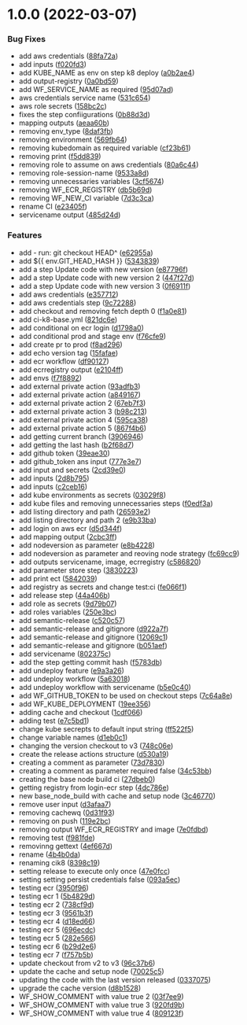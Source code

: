 # 1.0.0 (2022-03-07)


### Bug Fixes

* add aws credentials ([88fa72a](https://github.com/QueroDelivery/ci/commit/88fa72ab88a336323e6e4a7205e7bf9cecca3ebc))
* add inputs ([f020fd3](https://github.com/QueroDelivery/ci/commit/f020fd3c06cf6a66c08e2f392960bcf3085c5df2))
* add KUBE_NAME as env on step k8 deploy ([a0b2ae4](https://github.com/QueroDelivery/ci/commit/a0b2ae4663db28d0d189cc3580f90e43033b34eb))
* add output-registry ([0a0bd59](https://github.com/QueroDelivery/ci/commit/0a0bd593b95ab4636c71bda2f26894984b0f58cb))
* add WF_SERVICE_NAME as required ([95d07ad](https://github.com/QueroDelivery/ci/commit/95d07ad74a1fcc2770a78178d6b8f830d4ae2ec2))
* aws credentials service name ([531c654](https://github.com/QueroDelivery/ci/commit/531c65476ba381384713093388fbba0011655d92))
* aws role secrets ([158bc2c](https://github.com/QueroDelivery/ci/commit/158bc2c7017f5dc93a0abdd5d72acb92b0f8ccab))
* fixes the step confiigurations ([0b88d3d](https://github.com/QueroDelivery/ci/commit/0b88d3d5fe5db107b418c678b4b5edd26c19a337))
* mapping outputs ([aeaa60b](https://github.com/QueroDelivery/ci/commit/aeaa60bb91aaa940fff37cc1ebfea9083fae1a9a))
* removing env_type ([8daf3fb](https://github.com/QueroDelivery/ci/commit/8daf3fb33dc3564a77bf0ebb1c4d981b12c75a49))
* removing environment ([569fb64](https://github.com/QueroDelivery/ci/commit/569fb6426117255553e42ee3b0daa7718477bc51))
* removing kubedomain as required variable ([cf23b61](https://github.com/QueroDelivery/ci/commit/cf23b6143bf6fc6446af336b30d19b78c9ee7aef))
* removing print ([f5dd839](https://github.com/QueroDelivery/ci/commit/f5dd8399d5813c4977cb8be58d418b3674e879af))
* removing role to assume on aws credentials ([80a6c44](https://github.com/QueroDelivery/ci/commit/80a6c4476051825130cbed146d6c2c67e7af386e))
* removing role-session-name ([9533a8d](https://github.com/QueroDelivery/ci/commit/9533a8d3c1ec64514f59ae8fda2966e57ebcc741))
* removing unnecessaries variables ([3cf5674](https://github.com/QueroDelivery/ci/commit/3cf567447689e9c979a6c366caed1ade841f161b))
* removing WF_ECR_REGISTRY ([db5b69d](https://github.com/QueroDelivery/ci/commit/db5b69d97357bdc4c3ebdc8f6f9feaa57ef0beaf))
* removing WF_NEW_CI variable ([7d3c3ca](https://github.com/QueroDelivery/ci/commit/7d3c3cab817afd9a926dd9f1b7f10e63321cfcdd))
* rename CI ([e23405f](https://github.com/QueroDelivery/ci/commit/e23405fcdb4f6fa9d1794b8e247e7b8b745a6a22))
* servicename output ([485d24d](https://github.com/QueroDelivery/ci/commit/485d24d4bf0139e77bc562485caa673507e1ff74))


### Features

* add - run: git checkout HEAD^ ([e62955a](https://github.com/QueroDelivery/ci/commit/e62955af1b4b63b699203cc5be8e5532098aac1f))
* add ${{ env.GIT_HEAD_HASH }} ([5343839](https://github.com/QueroDelivery/ci/commit/5343839b473356e1be2841f79650214f54eae84b))
* add a step Update code with new version ([e87796f](https://github.com/QueroDelivery/ci/commit/e87796fa981a20f437b48c2db846933b4b637c77))
* add a step Update code with new version 2 ([447f27d](https://github.com/QueroDelivery/ci/commit/447f27db8da98379696b131739fa93df2330a8ed))
* add a step Update code with new version 3 ([0f6911f](https://github.com/QueroDelivery/ci/commit/0f6911f7e8f0aff501912fb9ec6db99af13daaac))
* add aws credentials ([e357712](https://github.com/QueroDelivery/ci/commit/e357712b661e46f2d21a95421878966340cc4d64))
* add aws credentials step ([9c72288](https://github.com/QueroDelivery/ci/commit/9c72288024a4d9698fe1f4d08669d675ce1ea4da))
* add checkout and removing fetch depth 0 ([f1a0e81](https://github.com/QueroDelivery/ci/commit/f1a0e81cf32d50135265704c61c32539639b3616))
* add ci-k8-base.yml ([821dc6e](https://github.com/QueroDelivery/ci/commit/821dc6ebdc4f7ee9dd2cf8370b438361a1fe4414))
* add conditional on ecr login ([d1798a0](https://github.com/QueroDelivery/ci/commit/d1798a03744e2aed96e84738a776f9df8ff0c26c))
* add conditional prod and stage env ([f76cfe9](https://github.com/QueroDelivery/ci/commit/f76cfe9b0422b34f9449797c3e7b9b2ac78008ae))
* add create pr to prod ([f8ad296](https://github.com/QueroDelivery/ci/commit/f8ad296ca94daa46e5327564898c0dac4638e7d5))
* add echo version tag ([15fafae](https://github.com/QueroDelivery/ci/commit/15fafae456c78c128ef104422b17bfa89b1047eb))
* add ecr workflow ([df90127](https://github.com/QueroDelivery/ci/commit/df901274ff62d4bbe406fafa89c5847438bd6f6b))
* add ecrregistry output ([e2104ff](https://github.com/QueroDelivery/ci/commit/e2104ff916a7ec389b700267c84a287bd23407c3))
* add envs ([f7f8892](https://github.com/QueroDelivery/ci/commit/f7f8892ce01e7bbec5bd08beb64365259454b613))
* add external private action ([93adfb3](https://github.com/QueroDelivery/ci/commit/93adfb32f59434e8da58871e0c09b60a4e5a58d3))
* add external private action ([a849167](https://github.com/QueroDelivery/ci/commit/a8491679ab4708e19db0bab2926360db5b359eec))
* add external private action 2 ([67eb7f3](https://github.com/QueroDelivery/ci/commit/67eb7f3526196ddc6d6705fbf69de122c86473bc))
* add external private action 3 ([b98c213](https://github.com/QueroDelivery/ci/commit/b98c21312c4e277a3d6dceda1287c4c67d18b1aa))
* add external private action 4 ([595ca38](https://github.com/QueroDelivery/ci/commit/595ca38a2ae750ee2aab3126509ce01956ad57cc))
* add external private action 5 ([867f4b6](https://github.com/QueroDelivery/ci/commit/867f4b6ace45404f32c06f7557159bbc9c60aa6c))
* add getting current branch ([3906946](https://github.com/QueroDelivery/ci/commit/3906946852ff6f17cf83a9baba4735d874c4ea17))
* add getting the last hash ([b2f68d7](https://github.com/QueroDelivery/ci/commit/b2f68d7a3d2021385d3f3fb2725f9d2de8850844))
* add github token ([39eae30](https://github.com/QueroDelivery/ci/commit/39eae30dd91feec600e9cb9ba04bc8cb345b34ce))
* add github_token ans input ([777e3e7](https://github.com/QueroDelivery/ci/commit/777e3e79d8b9035241055dcc19211aaf1ac5f7ba))
* add input and secrets ([2cd39e0](https://github.com/QueroDelivery/ci/commit/2cd39e02e6c29bdf361e96614e144ba9a7f1420f))
* add inputs ([2d8b795](https://github.com/QueroDelivery/ci/commit/2d8b79556c971fc126f15e2f7a851580c449dc51))
* add inputs ([c2ceb16](https://github.com/QueroDelivery/ci/commit/c2ceb165a806682040a53de518af424b08a004dd))
* add kube environments as secrets ([03029f8](https://github.com/QueroDelivery/ci/commit/03029f8ee2ea73993bdb5ce48974be24a5012140))
* add kube files and removing unnecessaries steps ([f0edf3a](https://github.com/QueroDelivery/ci/commit/f0edf3a15095ae03f516589585cb1626517210c1))
* add listing directory and path ([26593e2](https://github.com/QueroDelivery/ci/commit/26593e2b6f5505e5be9a6240d38e41e0aa4b3913))
* add listing directory and path 2 ([e9b33ba](https://github.com/QueroDelivery/ci/commit/e9b33badacb0ef2866a27e0f38e53dc9f7726ee1))
* add login on aws ecr ([d5d344f](https://github.com/QueroDelivery/ci/commit/d5d344f517b004b3c782217e19e91c34be53ffbb))
* add mapping output ([2cbc3ff](https://github.com/QueroDelivery/ci/commit/2cbc3ff79643a1dc2e923f649235a1ddb4830c1c))
* add nodeversion as parameter ([e8b4228](https://github.com/QueroDelivery/ci/commit/e8b42289b98db2912427e3084c29758b5faafaa4))
* add nodeversion as parameter and reoving node strategy ([fc69cc9](https://github.com/QueroDelivery/ci/commit/fc69cc9dfe19283a1063c3599a4db6804cc8c03f))
* add outputs servicename, image, ecrregistry ([c586820](https://github.com/QueroDelivery/ci/commit/c5868204cc9d7772f7e5121af797a175b8f979fe))
* add parameter store step ([3830223](https://github.com/QueroDelivery/ci/commit/3830223c0552c0188fcc5b329f9f981a5af825a2))
* add print ect ([5842039](https://github.com/QueroDelivery/ci/commit/58420397fa5f87779a1bff5af2f52f1bddac76fa))
* add registry as secrets and change test:ci ([fe066f1](https://github.com/QueroDelivery/ci/commit/fe066f1d2d6427cef54c6a7ac5dc2f959db2931c))
* add release step ([44a406b](https://github.com/QueroDelivery/ci/commit/44a406b95da922bbafa69d4bc3ddfe92dbda2a3f))
* add role as secrets ([9d79b07](https://github.com/QueroDelivery/ci/commit/9d79b07c73bddf34e86495a0e0c9b14759b3f5ba))
* add roles variables ([250e3bc](https://github.com/QueroDelivery/ci/commit/250e3bc75d1da9307d79369fedd8048a4b76cbab))
* add semantic-release ([c520c57](https://github.com/QueroDelivery/ci/commit/c520c577ac08cbe25b39c4746a92519971461e8f))
* add semantic-release and gitignore ([d922a7f](https://github.com/QueroDelivery/ci/commit/d922a7fcc6383822aef4fb1ce10fdfec5586e4bf))
* add semantic-release and gitignore ([12069c1](https://github.com/QueroDelivery/ci/commit/12069c128e905b3ac526fe263a90753981c88cd1))
* add semantic-release and gitignore ([b051aef](https://github.com/QueroDelivery/ci/commit/b051aef529a8af99fab9a5c0971011ffe776adf8))
* add servicename ([802375c](https://github.com/QueroDelivery/ci/commit/802375ca7da83c276fd017501936c8b5799063cb))
* add the step getting commit hash ([f5783db](https://github.com/QueroDelivery/ci/commit/f5783db0cc13b91869d4f5a05a80222de2540ea9))
* add undeploy feature ([e9a3a26](https://github.com/QueroDelivery/ci/commit/e9a3a26b9080b6575877907ad92bb1cf09f44277))
* add undeploy workflow ([5a63018](https://github.com/QueroDelivery/ci/commit/5a6301893130dc0b147e645028e6e7520b6523e8))
* add undeploy workflow with servicename ([b5e0c40](https://github.com/QueroDelivery/ci/commit/b5e0c40445daf8a3bc48cb35adb4b9777e92470d))
* add WF_GITHUB_TOKEN to be used on checkout steps ([7c64a8e](https://github.com/QueroDelivery/ci/commit/7c64a8e92bf11b02eb4dcc45ec3f12a3f45a6197))
* add WF_KUBE_DEPLOYMENT ([19ee356](https://github.com/QueroDelivery/ci/commit/19ee35683f7c1a4eff40bfdbf77851b4af4e4092))
* adding cache and checkout ([1cdf066](https://github.com/QueroDelivery/ci/commit/1cdf0663f3f0c1104e22ccc2fa49b002ff223a81))
* adding test ([e7c5bd1](https://github.com/QueroDelivery/ci/commit/e7c5bd1fd2a60630d404ecc3dcd0b1a47510d040))
* change kube secrepts to default input string ([ff522f5](https://github.com/QueroDelivery/ci/commit/ff522f56dd6f0ab2e92576048e4d2e91d9995712))
* change variable names ([d1eb0c1](https://github.com/QueroDelivery/ci/commit/d1eb0c13eead398570f8128f920b2466276e6da4))
* changing the version checkout to v3 ([748c06e](https://github.com/QueroDelivery/ci/commit/748c06e7f057313d01b8c03879f0c932656c833f))
* create the release actions structure ([d530a19](https://github.com/QueroDelivery/ci/commit/d530a195f8bf31ca098be8a098f124c391457ebb))
* creating a comment as parameter ([73d7830](https://github.com/QueroDelivery/ci/commit/73d783070e623888e8aea5b6871f5d737eb32b9e))
* creating a comment as parameter required false ([34c53bb](https://github.com/QueroDelivery/ci/commit/34c53bb141805d3b8fb33dda97fd5a372dc9993f))
* creating the base node build ci ([27dbeb0](https://github.com/QueroDelivery/ci/commit/27dbeb0649b539d1f15d258d4d2075c6a655fc28))
* getting registry from login-ecr step ([4dc786e](https://github.com/QueroDelivery/ci/commit/4dc786ee436ac2892e91e4f2d5a2ce0c675620c2))
* new base_node_build with cache and setup node ([3c46770](https://github.com/QueroDelivery/ci/commit/3c46770bf409c352fe74ab99e9d314c02800b903))
* remove user input ([d3afaa7](https://github.com/QueroDelivery/ci/commit/d3afaa763ad149f17c447ccfe0bb14691395d96f))
* removing cachewq ([0d31f93](https://github.com/QueroDelivery/ci/commit/0d31f9389357022aec59375bd0aee4cfb15c921a))
* removing on push ([119e2bc](https://github.com/QueroDelivery/ci/commit/119e2bc97e4996b4ec3299728d915ac6222de561))
* removing output WF_ECR_REGISTRY and image ([7e0fdbd](https://github.com/QueroDelivery/ci/commit/7e0fdbdf3aa9a3c8029486ec17698fbbfad2c6a7))
* removing test ([f981fde](https://github.com/QueroDelivery/ci/commit/f981fde271fd8ac28529e661a6967e9244185a39))
* removinng gettext ([4ef667d](https://github.com/QueroDelivery/ci/commit/4ef667da4632345fd2c393f7b3109df1c4774956))
* rename ([4b4b0da](https://github.com/QueroDelivery/ci/commit/4b4b0da296ca025a7246119105a1be61a214aee4))
* renaming cik8 ([8398c19](https://github.com/QueroDelivery/ci/commit/8398c1949461820c75e93c03d993fe2c1b6c9083))
* setting release to execute only once ([47e0fcc](https://github.com/QueroDelivery/ci/commit/47e0fcc43a00cd87134f36a35ac2104417ca1da1))
* setting setting persist credentials false ([093a5ec](https://github.com/QueroDelivery/ci/commit/093a5ec47ba9a6f47db4570056ba669c400a8dd1))
* testing ecr ([3950f96](https://github.com/QueroDelivery/ci/commit/3950f96b60b54a4d8bcc8248b7f17b8bee9ae966))
* testing ecr 1 ([5b4829d](https://github.com/QueroDelivery/ci/commit/5b4829dc7b59b26ac3b15dfad7628704f31900b3))
* testing ecr 2 ([738cf9d](https://github.com/QueroDelivery/ci/commit/738cf9d3cc7c20a088f9e8911e598f80e9fc03d9))
* testing ecr 3 ([9561b3f](https://github.com/QueroDelivery/ci/commit/9561b3fd8d02a185737fbfcde3c889425820f82a))
* testing ecr 4 ([d18ed66](https://github.com/QueroDelivery/ci/commit/d18ed662d508206f1eb967c2aa965d615b30d8be))
* testing ecr 5 ([696ecdc](https://github.com/QueroDelivery/ci/commit/696ecdc1c0ff23337357e1c335b12ff4e480cea1))
* testing ecr 5 ([282e566](https://github.com/QueroDelivery/ci/commit/282e566bc588619012982ee16a669a7d0f7c6d9e))
* testing ecr 6 ([b29d2e6](https://github.com/QueroDelivery/ci/commit/b29d2e6c42912c2f94f4f7ed0b7324166b141481))
* testing ecr 7 ([f757b5b](https://github.com/QueroDelivery/ci/commit/f757b5b08a5567b75378d0820469f3f247d89b40))
* update checkout from v2 to v3 ([96c37b6](https://github.com/QueroDelivery/ci/commit/96c37b67e4dc3a2aec362533ea26a986bf61f030))
* update the cache and setup node ([70025c5](https://github.com/QueroDelivery/ci/commit/70025c56108daf27b439bb849ee3c1453e17f164))
* updating the code with the last version released ([0337075](https://github.com/QueroDelivery/ci/commit/0337075c52ec39e03aba59da2b68240ec712395c))
* upgrade the cache version ([d8b1528](https://github.com/QueroDelivery/ci/commit/d8b1528a52413848f7536e923412d96cb9e7ca23))
* WF_SHOW_COMMENT with value true 2 ([03f7ee9](https://github.com/QueroDelivery/ci/commit/03f7ee916447a39cea51b167a3aec6ffbac5fc72))
* WF_SHOW_COMMENT with value true 3 ([920fd9b](https://github.com/QueroDelivery/ci/commit/920fd9ba89352d48e8b6842d0f441215d1888f4f))
* WF_SHOW_COMMENT with value true 4 ([809123f](https://github.com/QueroDelivery/ci/commit/809123f04d2a9f82ca0e1df5e308707a66effb57))
